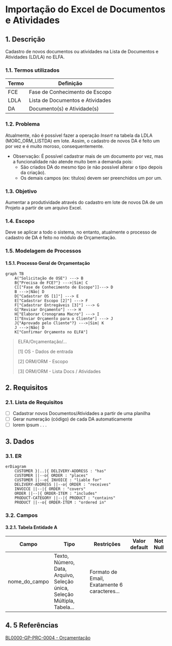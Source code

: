 # Importação do Excel de Documentos e Atividades

## 1. Descrição

Cadastro de novos documentos ou atividades na Lista de Documentos e Atividades (LD/LA) no ELFA.

### 1.1. Termos utilizados

| Termo | Definição                        |
| ----- | -------------------------------- |
| FCE   | Fase de Conhecimento de Escopo   |
| LDLA  | Lista de Documentos e Atividades |
| DA    | Documento(s) e Atividade(s)      |

### 1.2. Problema

Atualmente, não é possível fazer a operação _Insert_ na tabela da LDLA (MORC_ORM_LISTDA) em lote. Assim, o cadastro de novos DA é feito um por vez e é muito moroso, consequentemente.

- Observação: É possível cadastrar mais de um documento por vez, mas a funcionalidade não atende muito bem a demanda pois:
  - São criados DA do mesmo tipo (e não possível alterar o tipo depois da criação).
  - Os demais campos (ex: títulos) devem ser preenchidos um por um.

### 1.3. Objetivo

Aumentar a produtividade através do cadastro em lote de novos DA de um Projeto a partir de um arquivo Excel.

### 1.4. Escopo

Deve se aplicar a todo o sistema, no entanto, atualmente o processo de cadastro de DA é feito no módulo de Orçamentação.

### 1.5. Modelagem de Processos

#### 1.5.1. Processo Geral de Orçamentação

```mermaid
graph TB
    A("Solicitação de OSE") ---> B
    B{"Precisa de FCE?"} --->|Sim| C
    C[["Fase de Conhecimento de Escopo"]]---> D
    B --->|Não| D
    D["Cadastrar OS [1]"] ---> E
    E["Cadastrar Escopo [2]"] ---> F
    F["Cadastrar Entregáveis [3]"] ---> G
    G["Revisar Orçamento"] ---> H
    H["Elaborar Cronograma Macro"] ---> I
    I["Enviar Orçamento para o Cliente"] ---> J
    J{"Aprovado pelo Cliente"?} --->|Sim| K
    J --->|Não| D
    K["Confirmar Orçamento no ELFA"]
```

> ELFA/Orçamentação/...
>
> [1] OS - Dados de entrada
>
> [2] ORM/ORM - Escopo
>
> [3] ORM/ORM - Lista Docs / Atividades

## 2. Requisitos

### 2.1. Lista de Requisitos

- [ ] Cadastrar novos Documentos/Atividades a partir de uma planilha
- [ ] Gerar numeração (código) de cada DA automaticamente
- [ ] lorem ipsum . . .

## 3. Dados

### 3.1. ER

```mermaid
erDiagram
    CUSTOMER }|..|{ DELIVERY-ADDRESS : "has"
    CUSTOMER ||--o{ ORDER : "places"
    CUSTOMER ||--o{ INVOICE : "liable for"
    DELIVERY-ADDRESS ||--o{ ORDER : "receives"
    INVOICE ||--|{ ORDER : "covers"
    ORDER ||--|{ ORDER-ITEM : "includes"
    PRODUCT-CATEGORY ||--|{ PRODUCT : "contains"
    PRODUCT ||--o{ ORDER-ITEM : "ordered in"
```

### 3.2. Campos

#### 3.2.1. Tabela Entidade A

| Campo         | Tipo                                                                     | Restrições                                   | Valor default | Not Null |
| ------------- | ------------------------------------------------------------------------ | -------------------------------------------- | ------------- | -------- |
| nome_do_campo | Texto, Número, Data, Arquivo, Seleção única, Seleção Múltipla, Tabela... | Formato de Email, Exatamente 6 caracteres... |               |

## 4. 5 Referências

[BL0000-GP-PRC-0004 - Orçamentação](https://blossomconsultoria.sharepoint.com/:w:/r/sites/SGQ2/Documentos%20Compartilhados/01_Procedimentos/08_Gerenciamento%20de%20Projeto/BL0000-GP-PRC-0004%20-%20Or%C3%A7amenta%C3%A7%C3%A3o%20Rev.00.docx?d=w664883832c8e487881bd014687382702&csf=1&web=1&e=CYyQhH)
